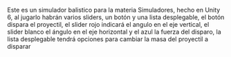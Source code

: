 Este es un simulador balistico para la materia Simuladores, hecho en Unity 6, al jugarlo habrán varios sliders, un botón y una lista desplegable, el botón dispara el proyectil, el slider rojo indicará el angulo en el eje vertical, el slider blanco el ángulo en el eje horizontal y el azul la fuerza del disparo, la lista desplegable tendrá opciones para cambiar la masa del proyectil a disparar
